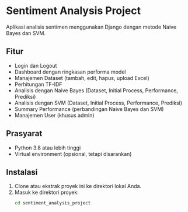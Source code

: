 # Sentiment Analysis Project

Aplikasi analisis sentimen menggunakan Django dengan metode Naive Bayes dan SVM.

## Fitur

- Login dan Logout
- Dashboard dengan ringkasan performa model
- Manajemen Dataset (tambah, edit, hapus, upload Excel)
- Perhitungan TF-IDF
- Analisis dengan Naive Bayes (Dataset, Initial Process, Performance, Prediksi)
- Analisis dengan SVM (Dataset, Initial Process, Performance, Prediksi)
- Summary Performance (perbandingan Naive Bayes dan SVM)
- Manajemen User (khusus admin)

## Prasyarat

- Python 3.8 atau lebih tinggi
- Virtual environment (opsional, tetapi disarankan)

## Instalasi

1. Clone atau ekstrak proyek ini ke direktori lokal Anda.
2. Masuk ke direktori proyek:
   ```bash
   cd sentiment_analysis_project
   ```
